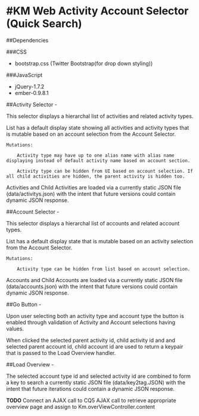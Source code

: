 #KM Web Activity Account Selector (Quick Search)
===========

##Dependencies

###CSS
+ bootstrap.css (Twitter Bootstrap(for drop down styling))

###JavaScript
+ jQuery-1.7.2
+ ember-0.9.8.1


##Activity Selector - 

This selector displays a hierarchal list of activities and related activity types.

List has a default display state showing all activities and activity types that is mutable based on an account selection from the Account Selector.
	
	Mutations:

		Activity type may have up to one alias name with alias name displaying instead of default activity name based on account section.

		Activity type can be hidden from UI based on account selection. If all child activities are hidden, the parent activity is hidden too.

Activities and Child Activities are loaded via a currently static JSON file (data/activitys.json) with the intent that future versions could contain dynamic JSON response.


##Account Selector -

This selector displays a hierarchal list of accounts and related account types.

List has a default display state that is mutable based on an activity selection from the Account Selector.
	
	Mutations:

		Activity type can be hidden from list based on account selection.

Accounts and Child Accounts are loaded via a currently static JSON file (data/accounts.json) with the intent that future versions could contain dynamic JSON response.

##Go Button -

Upon user selecting both an activity type and account type the button is enabled through validation of Activity and Account selections having values. 

When clicked the selected parent activity id, child activity id and and selected parent account id, child account id are used to return a keypair that is passed to the Load Overview handler.


##Load Overview -

The selected account type id and selected activity id are combined to form a key to search a currently static JSON file (data/key2tag.JSON) with the intent that future iterations could contain a dynamic JSON response.

**TODO** 
	Connect an AJAX call to CQ5 AJAX call to retrieve appropriate overview page and assign to Km.overViewController.content
